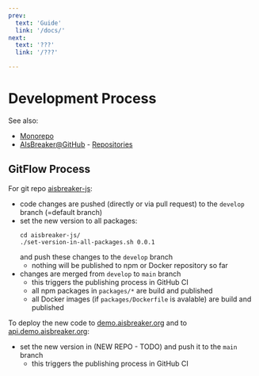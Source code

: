 ```yaml
---
prev:
  text: 'Guide'
  link: '/docs/'
next:
  text: '???'
  link: '/???'

---
```



Development Process
===================

See also:
- [Monorepo](./monorepo.md)
- [AIsBreaker@GitHub](https://github.com/aisbreaker/) - [Repositories](https://github.com/orgs/aisbreaker/repositories)


GitFlow Process
---------------

For git repo [aisbreaker-js](https://github.com/aisbreaker/aisbreaker-js/):

- code changes are pushed (directly or via pull request) to the `develop` branch (=default branch)
- set the new version to all packages:
  ```
  cd aisbreaker-js/
  ./set-version-in-all-packages.sh 0.0.1
  ```
  and push these changes to the `develop` branch
  - nothing will be published to npm or Docker repository so far
- changes are merged from `develop` to `main` branch
  - this triggers the publishing process in GitHub CI
  - all npm packages in `packages/*` are build and published
  - all Docker images (if `packages/Dockerfile` is avalable) are build and published

To deploy the new code to [demo.aisbreaker.org](https://demo.aisbreaker.org/) and to [api.demo.aisbreaker.org](https://api.demo.aisbreaker.org/):
- set the new version in (NEW REPO - TODO) and push it to the `main` branch
  - this triggers the publishing process in GitHub CI
